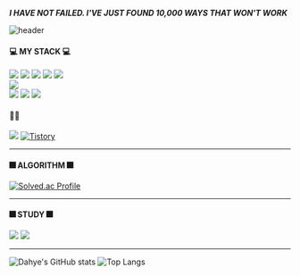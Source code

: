 
  ***I HAVE NOT FAILED. I'VE JUST FOUND 10,000 WAYS THAT WON'T WORK***
  
  ![header](https://capsule-render.vercel.app/api?type=waving&color=auto&height=300&section=header&text=DAHYE-CHOI&fontSize=90)
  
<div>
  <h4>💻 MY STACK 💻</h4>
 <img src="https://img.shields.io/badge/Java-f19800?style=flat-square&logo=OpenJDK&logoColor=white"/>
 <img src="https://img.shields.io/badge/Spring-75b336?style=flat-square&logo=Spring&logoColor=white"/>
 <img src="https://img.shields.io/badge/Springboot-75b336?style=flat-square&logo=Springboot&logoColor=white"/>
 <img src="https://img.shields.io/badge/SpringSecurity-429300?style=flat-square&logo=Springsecurity&logoColor=white"/>
 <img src="https://img.shields.io/badge/MySQL-20688f?style=flat-square&logo=Mysql&logoColor=white"/><br>
 <img src="https://img.shields.io/badge/Gradle-02303A?style=flat-square&logo=Gradle&logoColor=white"/><br>
 <img src="https://img.shields.io/badge/Jira-3d81f7?style=flat-square&logo=Jirasoftware&logoColor=white"/>
 <img src="https://img.shields.io/badge/GitLab-d23f1f?style=flat-square&logo=Gitlab&logoColor=white"/>
 <img src="https://img.shields.io/badge/GitHub-000000?style=flat-square&logo=Github&logoColor=white"/>
</div>


<div>
  <h4>💬💬</h4>
  <a href="https://midi-latency-f31.notion.site/Portfolio-75783496e88e4ef999649f415db00fee" target="_blank"><img src="https://img.shields.io/badge/Notion-black.svg?&style=for-the-badge&logo=Notion&logoColor=white"></a>
  <a href = "https://tech-04.tistory.com//"> <img alt="Tistory" src ="https://img.shields.io/badge/Tistory-white.svg?&style=for-the-badge"/></a>
</div>


***
<h4>🎆 ALGORITHM 🎆</h4>

[![Solved.ac Profile](http://mazassumnida.wtf/api/v2/generate_badge?boj=dhc0404)](https://solved.ac/dhc0404/)

***

<h4>🎆 STUDY 🎆</h4>
<img src="https://img.shields.io/badge/Jenkins-D24939?style=flat-square&logo=Jenkins&logoColor=white"/>
<img src="https://img.shields.io/badge/React-61DAFB?style=flat-square&logo=React&logoColor=white"/>

***


  ![Dahye's GitHub stats](https://github-readme-stats.vercel.app/api?username=choidahye99&show_icons=true&theme=tokyonight)
  ![Top Langs](https://github-readme-stats.vercel.app/api/top-langs/?username=choidahye99&langs_count=10&layout=compact)


<!--
**choidahye99/choidahye99** is a ✨ _special_ ✨ repository because its `README.md` (this file) appears on your GitHub profile.

Here are some ideas to get you started:

- 🔭 I’m currently working on ...
- 🌱 I’m currently learning ...
- 👯 I’m looking to collaborate on ...
- 🤔 I’m looking for help with ...
- 💬 Ask me about ...
- 📫 How to reach me: ...
- 😄 Pronouns: ...
- ⚡ Fun fact: ...
-->
